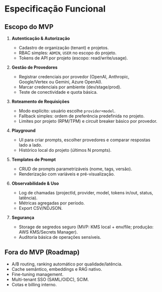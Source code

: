# Especificação Funcional

## Escopo do MVP

1. **Autenticação & Autorização**
   - Cadastro de organização (tenant) e projetos.
   - RBAC simples: `ADMIN`, `USER` no escopo do projeto.
   - Tokens de API por projeto (escopo: read/write/usage).

2. **Gestão de Provedores**
   - Registrar credenciais por provedor (OpenAI, Anthropic, Google/Vertex ou Gemini, Azure OpenAI).
   - Marcar credenciais por ambiente (dev/stage/prod).
   - Teste de conectividade e quota básica.

3. **Roteamento de Requisições**
   - Modo explícito: usuário escolhe `provider+model`.
   - Fallback simples: ordem de preferência predefinida no projeto.
   - Limites por projeto (RPM/TPM) e circuit breaker básico por provedor.

4. **Playground**
   - UI para criar prompts, escolher provedores e comparar respostas lado a lado.
   - Histórico local do projeto (últimos N prompts).

5. **Templates de Prompt**
   - CRUD de prompts parametrizáveis (nome, tags, versão).
   - Renderização com variáveis e pré-visualização.

6. **Observabilidade & Uso**
   - Log de chamadas (projectId, provider, model, tokens in/out, status, latência).
   - Métricas agregadas por período.
   - Export CSV/NDJSON.

7. **Segurança**
   - Storage de segredos seguro (MVP: KMS local + env/file; produção: AWS KMS/Secrets Manager).
   - Auditoria básica de operações sensíveis.

## Fora do MVP (Roadmap)
- A/B routing, ranking automático por qualidade/latência.
- Cache semântico, embeddings e RAG nativo.
- Fine-tuning management.
- Multi-tenant SSO (SAML/OIDC), SCIM.
- Cotas e billing interno.
